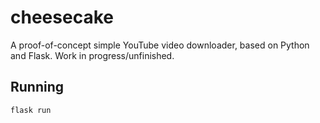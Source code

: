 # cheesecake
A proof-of-concept simple YouTube video downloader, based on Python and Flask. Work in progress/unfinished.

## Running
```flask run```
